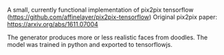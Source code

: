 A small, currently functional implementation of pix2pix tensorflow (https://github.com/affinelayer/pix2pix-tensorflow)
Original pix2pix paper: https://arxiv.org/abs/1611.07004

The generator produces more or less realistic faces from doodles.
The model was trained in python and exported to tensorflowjs. 